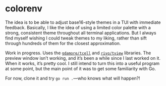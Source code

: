 # colorenv

The idea is to be able to adjust base16-style themes in a TUI with immediate
feedback. Basically, I like the idea of using a limited color palette with a
strong, consistent theme throughout all terminal applications. But I always find
myself wishing I could tweak themes to my liking, rather than sift through
hundreds of them for the closest approximation.

Work in progress. Uses the [`gdamore/tcell`](https://github.com/gdamore/tcell)
and [`rivo/tview`](https://github.com/rivo/tview) libraries. The preview window
isn’t working, and it’s been a while since I last worked on it. When it works,
it’s pretty cool. I still intend to turn this into a useful program at some
point, but the main point of it was to get some familiarity with Go.

For now, clone it and try `go run .`—who knows what will happen?!
